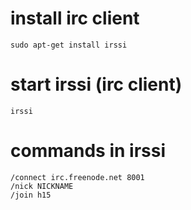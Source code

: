 # install irc client
```
sudo apt-get install irssi
```

# start irssi (irc client)
```
irssi
```

# commands in irssi
```
/connect irc.freenode.net 8001
/nick NICKNAME
/join h15
```
